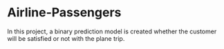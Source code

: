 # Airline-Passengers
In this project, a binary prediction model is created whether the customer will be satisfied or not with the plane trip.
